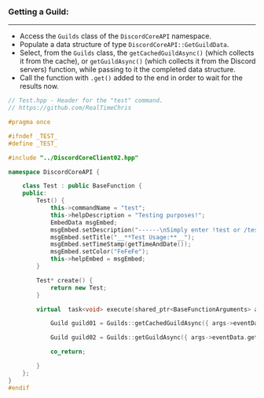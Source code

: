 ### **Getting a Guild:**
---
- Access the `Guilds` class of the `DiscordCoreAPI` namespace.
- Populate a data structure of type `DiscordCoreAPI::GetGuildData`.
- Select, from the `Guilds` class, the `getCachedGuildAsync()` (which collects it from the cache), or `getGuildAsync()` (which collects it from the Discord servers) function, while passing to it the completed data structure.
- Call the function with `.get()` added to the end in order to wait for the results now.

```cpp
// Test.hpp - Header for the "test" command.
// https://github.com/RealTimeChris

#pragma once

#ifndef _TEST_
#define _TEST_

#include "../DiscordCoreClient02.hpp"

namespace DiscordCoreAPI {

	class Test : public BaseFunction {
	public:
		Test() {
			this->commandName = "test";
			this->helpDescription = "Testing purposes!";
			EmbedData msgEmbed;
			msgEmbed.setDescription("------\nSimply enter !test or /test!\n------");
			msgEmbed.setTitle("__**Test Usage:**__");
			msgEmbed.setTimeStamp(getTimeAndDate());
			msgEmbed.setColor("FeFeFe");
			this->helpEmbed = msgEmbed;
		}

		Test* create() {
			return new Test;
		}

		virtual  task<void> execute(shared_ptr<BaseFunctionArguments> args) {

			Guild guild01 = Guilds::getCachedGuildAsync({ args->eventData.getGuildId() }).get();

			Guild guild02 = Guilds::getGuildAsync({ args->eventData.getGuildId() }).get();

			co_return;

		}
	};
}
#endif
```
